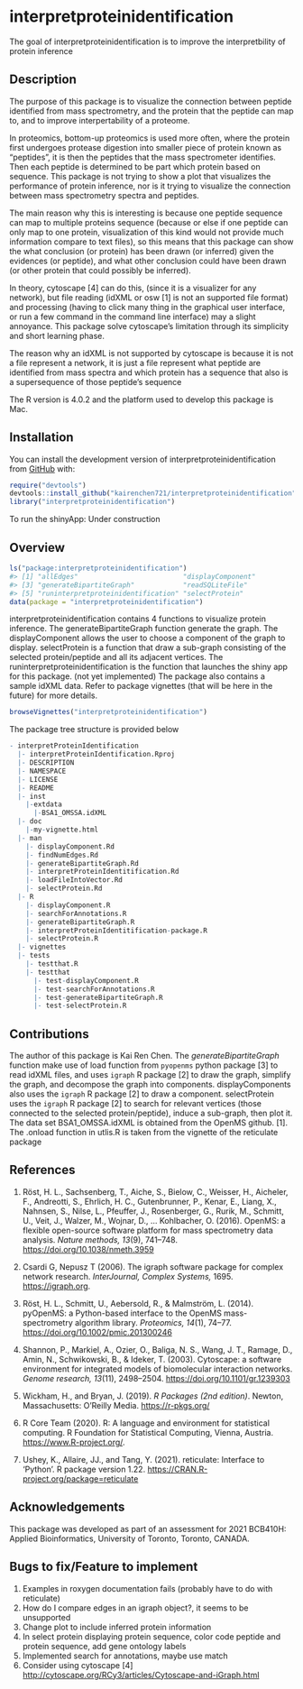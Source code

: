 
<!-- README.md is generated from README.Rmd. Please edit that file -->

# interpretproteinidentification

<!-- badges: start -->
<!-- badges: end -->

The goal of interpretproteinidentification is to improve the
interpretbility of protein inference

<!-- You'll still need to render `README.Rmd` regularly, to keep `README.md` up-to-date. `devtools::build_readme()` is handy for this. You could also use GitHub Actions to re-render `README.Rmd` every time you push. An example workflow can be found here: <https://github.com/r-lib/actions/tree/v1/examples>. -->
<!-- You can also embed plots, for example: -->
<!-- In that case, don't forget to commit and push the resulting figure files, so they display on GitHub and CRAN. -->

## Description

The purpose of this package is to visualize the connection between
peptide identified from mass spectrometry, and the protein that the
peptide can map to, and to improve interpertability of a proteome.

In proteomics, bottom-up proteomics is used more often, where the
protein first undergoes protease digestion into smaller piece of protein
known as “peptides”, it is then the peptides that the mass spectrometer
identifies. Then each peptide is determined to be part which protein
based on sequence. This package is not trying to show a plot that
visualizes the performance of protein inference, nor is it trying to
visualize the connection between mass spectrometry spectra and peptides.

The main reason why this is interesting is because one peptide sequence
can map to multiple proteins sequence (because or else if one peptide
can only map to one protein, visualization of this kind would not
provide much information compare to text files), so this means that this
package can show the what conclusion (or protein) has been drawn (or
inferred) given the evidences (or peptide), and what other conclusion
could have been drawn (or other protein that could possibly be
inferred).

In theory, cytoscape \[4\] can do this, (since it is a visualizer for
any network), but file reading (idXML or osw \[1\] is not an supported
file format) and processing (having to click many thing in the graphical
user interface, or run a few command in the command line interface) may
a slight annoyance. This package solve cytoscape’s limitation through
its simplicity and short learning phase.

The reason why an idXML is not supported by cytoscape is because it is
not a file represent a network, it is just a file represent what peptide
are identified from mass spectra and which protein has a sequence that
also is a supersequence of those peptide’s sequence

The R version is 4.0.2 and the platform used to develop this package is
Mac.

## Installation

You can install the development version of
interpretproteinidentification from [GitHub](https://github.com/) with:

``` r
require("devtools")
devtools::install_github("kairenchen721/interpretproteinidentification", build_vignettes = TRUE)
library("interpretproteinidentification")
```

To run the shinyApp: Under construction

## Overview

``` r
ls("package:interpretproteinidentification")
#> [1] "allEdges"                          "displayComponent"                 
#> [3] "generateBipartiteGraph"            "readSQLiteFile"                   
#> [5] "runinterpretproteinidentification" "selectProtein"
data(package = "interpretproteinidentification")
```

interpretproteinidentification contains 4 functions to visualize protein
inference. The generateBipartiteGraph function generate the graph. The
displayComponent allows the user to choose a component of the graph to
display. selectProtein is a function that draw a sub-graph consisting of
the selected protein/peptide and all its adjacent vertices. The
runinterpretproteinidentification is the function that launches the
shiny app for this package. (not yet implemented) The package also
contains a sample idXML data. Refer to package vignettes (that will be
here in the future) for more details.

``` r
browseVignettes("interpretproteinidentification")
```

The package tree structure is provided below

``` r
- interpretProteinIdentification
  |- interpretProteinIdentification.Rproj
  |- DESCRIPTION
  |- NAMESPACE
  |- LICENSE
  |- README
  |- inst
    |-extdata
      |-BSA1_OMSSA.idXML
  |- doc
    |-my-vignette.html
  |- man
    |- displayComponent.Rd
    |- findNumEdges.Rd
    |- generateBipartiteGraph.Rd
    |- interpretProteinIdentitification.Rd
    |- loadFileIntoVector.Rd
    |- selectProtein.Rd
  |- R
    |- displayComponent.R
    |- searchForAnnotations.R
    |- generateBipartiteGraph.R
    |- interpretProteinIdentitification-package.R
    |- selectProtein.R
  |- vignettes
  |- tests
    |- testthat.R
    |- testthat
      |- test-displayComponent.R
      |- test-searchForAnnotations.R
      |- test-generateBipartiteGraph.R
      |- test-selectProtein.R
```

## Contributions

The author of this package is Kai Ren Chen. The *generateBipartiteGraph*
function make use of load function from `pyopenms` python package \[3\]
to read idXML files, and uses `igraph` R package \[2\] to draw the
graph, simplify the graph, and decompose the graph into components.
displayComponents also uses the `igraph` R package \[2\] to draw a
component. selectProtein uses the `igraph` R package \[2\] to search for
relevant vertices (those connected to the selected protein/peptide),
induce a sub-graph, then plot it. The data set BSA1_OMSSA.idXML is
obtained from the OpenMS github. \[1\]. The .onload function in utlis.R
is taken from the vignette of the reticulate package

## References

1.  Röst, H. L., Sachsenberg, T., Aiche, S., Bielow, C., Weisser, H.,
    Aicheler, F., Andreotti, S., Ehrlich, H. C., Gutenbrunner, P.,
    Kenar, E., Liang, X., Nahnsen, S., Nilse, L., Pfeuffer, J.,
    Rosenberger, G., Rurik, M., Schmitt, U., Veit, J., Walzer, M.,
    Wojnar, D., … Kohlbacher, O. (2016). OpenMS: a flexible open-source
    software platform for mass spectrometry data analysis. *Nature
    methods, 13*(9), 741–748. <https://doi.org/10.1038/nmeth.3959>

2.  Csardi G, Nepusz T (2006). The igraph software package for complex
    network research. *InterJournal, Complex Systems,* 1695.
    <https://igraph.org>.

3.  Röst, H. L., Schmitt, U., Aebersold, R., & Malmström, L. (2014).
    pyOpenMS: a Python-based interface to the OpenMS mass-spectrometry
    algorithm library. *Proteomics, 14*(1), 74–77.
    <https://doi.org/10.1002/pmic.201300246>

4.  Shannon, P., Markiel, A., Ozier, O., Baliga, N. S., Wang, J. T.,
    Ramage, D., Amin, N., Schwikowski, B., & Ideker, T. (2003).
    Cytoscape: a software environment for integrated models of
    biomolecular interaction networks. *Genome research, 13*(11),
    2498–2504. <https://doi.org/10.1101/gr.1239303>

5.  Wickham, H., and Bryan, J. (2019). *R Packages (2nd edition)*.
    Newton, Massachusetts: O’Reilly Media. <https://r-pkgs.org/>

6.  R Core Team (2020). R: A language and environment for statistical
    computing. R Foundation for Statistical Computing, Vienna, Austria.
    <https://www.R-project.org/>.

7.  Ushey, K., Allaire, JJ., and Tang, Y. (2021). reticulate: Interface
    to ‘Python’. R package version 1.22.
    <https://CRAN.R-project.org/package=reticulate>

## Acknowledgements

This package was developed as part of an assessment for 2021 BCB410H:
Applied Bioinformatics, University of Toronto, Toronto, CANADA.

## Bugs to fix/Feature to implement

1.  Examples in roxygen documentation fails (probably have to do with
    reticulate)
2.  How do I compare edges in an igraph object?, it seems to be
    unsupported
3.  Change plot to include inferred protein information
4.  In select protein displaying protein sequence, color code peptide
    and protein sequence, add gene ontology labels
5.  Implemented search for annotations, maybe use match
6.  Consider using cytoscape \[4\]
    <http://cytoscape.org/RCy3/articles/Cytoscape-and-iGraph.html>
